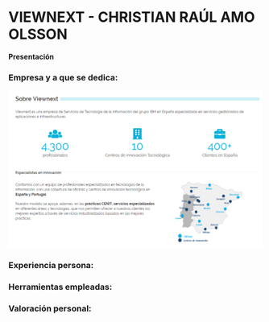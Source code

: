 # VIEWNEXT - CHRISTIAN RAÚL AMO OLSSON

**Presentación**
<h3> Empresa y a que se dedica: </h3>

<img src="Imagenes/Que es viewnext.PNG" width="900px">

<h3> Experiencia persona: </h3>


<h3> Herramientas empleadas: </h3>


<h3> Valoración personal: </h3>